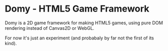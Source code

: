 # Domy - HTML5 Game Framework
Domy is a 2D game framework for making HTML5 games, using pure DOM rendering instead of Canvas2D or WebGL.

For now it's just an experiment (and probabaly by far not the first of its kind).
